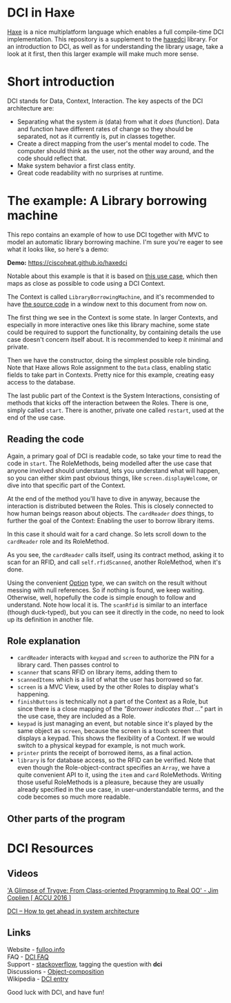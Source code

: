 # DCI in Haxe

[Haxe](http://haxe.org) is a nice multiplatform language which enables a full compile-time DCI implementation. This repository is a supplement to the [haxedci](https://github.com/ciscoheat/haxedci) library. For an introduction to DCI, as well as for understanding the library usage, take a look at it first, then this larger example will make much more sense.

# Short introduction

DCI stands for Data, Context, Interaction. The key aspects of the DCI architecture are:

- Separating what the system *is* (data) from what it *does* (function). Data and function have different rates of change so they should be separated, not as it currently is, put in classes together.
- Create a direct mapping from the user's mental model to code. The computer should think as the user, not the other way around, and the code should reflect that.
- Make system behavior a first class entity.
- Great code readability with no surprises at runtime.

# The example: A Library borrowing machine

This repo contains an example of how to use DCI together with MVC to model an automatic library borrowing machine. I'm sure you're eager to see what it looks like, so here's a demo:

**Demo:** https://ciscoheat.github.io/haxedci

Notable about this example is that it is based on [this use case](https://docs.google.com/spreadsheets/d/1TSpjKUhjvP9pMRukt_mInHVbdQWsXHzFjSymQ3VyGmE/edit#gid=2), which then maps as close as possible to code using a DCI Context.

The Context is called `LibraryBorrowingMachine`, and it's recommended to have [the source code]() in a window next to this document from now on.

The first thing we see in the Context is some state. In larger Contexts, and especially in more interactive ones like this library machine, some state could be required to support the functionality, by containing details the use case doesn't concern itself about. It is recommended to keep it minimal and private.

Then we have the constructor, doing the simplest possible role binding. Note that Haxe allows Role assignment to the `Data` class, enabling static fields to take part in Contexts. Pretty nice for this example, creating easy access to the database.

The last public part of the Context is the System Interactions, consisting of methods that kicks off the interaction between the Roles. There is one, simply called `start`. There is another, private one called `restart`, used at the end of the use case.

## Reading the code

Again, a primary goal of DCI is readable code, so take your time to read the code in `start`. The RoleMethods, being modelled after the use case that anyone involved should understand, lets you understand what will happen, so you can either skim past obvious things, like `screen.displayWelcome`, or dive into that specific part of the Context.

At the end of the method you'll have to dive in anyway, because the interaction is distributed between the Roles. This is closely connected to how human beings reason about objects. The `cardReader` *does* things, to further the goal of the Context: Enabling the user to borrow library items.

In this case it should wait for a card change. So lets scroll down to the `cardReader` role and its RoleMethod.

As you see, the `cardReader` calls itself, using its contract method, asking it to scan for an RFID, and call `self.rfidScanned`, another RoleMethod, when it's done.

Using the convenient [Option](http://api.haxe.org/haxe/ds/Option.html) type, we can switch on the result without messing with null references. So if nothing is found, we keep waiting. Otherwise, well, hopefully the code is simple enough to follow and understand. Note how local it is. The `scanRfid` is similar to an interface (though duck-typed), but you can see it directly in the code, no need to look up its definition in another file.

## Role explanation

- `cardReader` interacts with `keypad` and `screen` to authorize the PIN for a library card. Then passes control to
- `scanner` that scans RFID on library items, adding them to 
- `scannedItems` which is a list of what the user has borrowed so far.
- `screen` is a MVC View, used by the other Roles to display what's happening.
- `finishButtons` is technically not a part of the Context as a Role, but since there is a close mapping of the *"Borrower indicates that ..."* part in the use case, they are included as a Role.
- `keypad` is just managing an event, but notable since it's played by the same object as `screen`, because the screen is a touch screen that displays a keypad. This shows the flexibility of a Context. If we would switch to a physical keypad for example, is not much work.
- `printer` prints the receipt of borrowed items, as a final action.
- `library` is for database access, so the RFID can be verified. Note that even though the Role-object-contract specifies an `Array`, we have a quite convenient API to it, using the `item` and `card` RoleMethods. Writing those useful RoleMethods is a pleasure, because they are usually already specified in the use case, in user-understandable terms, and the code becomes so much more readable.

## Other parts of the program



# DCI Resources

## Videos 

['A Glimpse of Trygve: From Class-oriented Programming to Real OO' - Jim Coplien [ ACCU 2016 ]](https://www.youtube.com/watch?v=lQQ_CahFVzw)

[DCI – How to get ahead in system architecture](http://www.silexlabs.org/wwx2014-speech-andreas-soderlund-dci-how-to-get-ahead-in-system-architecture/)

## Links

Website - [fulloo.info](http://fulloo.info) <br>
FAQ - [DCI FAQ](http://fulloo.info/doku.php?id=faq) <br>
Support - [stackoverflow](http://stackoverflow.com/questions/tagged/dci), tagging the question with **dci** <br>
Discussions - [Object-composition](https://groups.google.com/forum/?fromgroups#!forum/object-composition) <br>
Wikipedia - [DCI entry](http://en.wikipedia.org/wiki/Data,_Context,_and_Interaction)

Good luck with DCI, and have fun!
